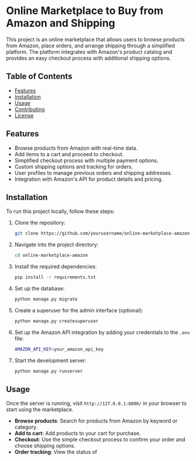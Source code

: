 # Online Marketplace to Buy from Amazon and Shipping

This project is an online marketplace that allows users to browse products from Amazon, place orders, and arrange shipping through a simplified platform. The platform integrates with Amazon's product catalog and provides an easy checkout process with additional shipping options.

## Table of Contents
- [Features](#features)
- [Installation](#installation)
- [Usage](#usage)
- [Contributing](#contributing)
- [License](#license)

## Features

- Browse products from Amazon with real-time data.
- Add items to a cart and proceed to checkout.
- Simplified checkout process with multiple payment options.
- Custom shipping options and tracking for orders.
- User profiles to manage previous orders and shipping addresses.
- Integration with Amazon's API for product details and pricing.

## Installation

To run this project locally, follow these steps:

1. Clone the repository:
    ```bash
    git clone https://github.com/yourusername/online-marketplace-amazon.git
    ```

2. Navigate into the project directory:
    ```bash
    cd online-marketplace-amazon
    ```

3. Install the required dependencies:
    ```bash
    pip install -r requirements.txt
    ```

4. Set up the database:
    ```bash
    python manage.py migrate
    ```

5. Create a superuser for the admin interface (optional):
    ```bash
    python manage.py createsuperuser
    ```

6. Set up the Amazon API integration by adding your credentials to the `.env` file:
    ```bash
    AMAZON_API_KEY=your_amazon_api_key
    ```

7. Start the development server:
    ```bash
    python manage.py runserver
    ```

## Usage

Once the server is running, visit `http://127.0.0.1:8000/` in your browser to start using the marketplace.

- **Browse products**: Search for products from Amazon by keyword or category.
- **Add to cart**: Add products to your cart for purchase.
- **Checkout**: Use the simple checkout process to confirm your order and choose shipping options.
- **Order tracking**: View the status of
